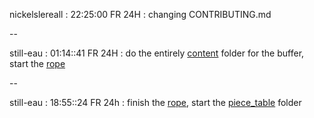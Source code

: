 nickelslereall : 22:25:00 FR 24H : changing CONTRIBUTING.md

--

still-eau : 01:14::41 FR 24H : do the entirely [content](src/core/buffer/content/) folder for the buffer, start the [rope](src/core/buffer/rope/)

--

still-eau : 18:55::24 FR 24h : finish the [rope](src/core/buffer/rope/), start the [piece_table](src/core/buffer/piece_table/) folder